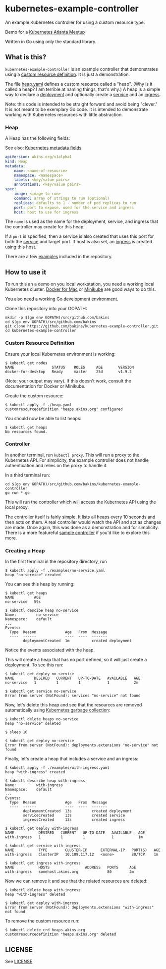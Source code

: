 # kubernetes-example-controller

An example Kubernetes controller for using a custom resource type.

Demo for a [Kubernetes Atlanta Meetup](https://www.meetup.com/Kubernetes-Atlanta-Meetup/)

Written in Go using only the standard library.

## What is this?

`kubernetes-example-controller` is an example controller that demonstrates
using a [custom resource definition](https://kubernetes.io/docs/concepts/api-extension/custom-resources/). It is 
just a demonstration.

The file [heap.yaml](./heap.yaml) defines a custom resource called a "heap". 
(Why is it called a heap? I am terrible at naming things, that's why.) A heap is
a simple way to declare a [deployment](https://kubernetes.io/docs/concepts/workloads/controllers/deployment/) and optionally create a [service](https://kubernetes.io/docs/concepts/services-networking/service/) and an [ingress](https://kubernetes.io/docs/concepts/services-networking/ingress/). 

Note: this code is intended to be straight forward and avoid being "clever." It
is not meant to be exemplary Go code.  It is intended to demonstrate working
with Kubernetes resources with little abstraction.

### Heap

A Heap has the following fields:

See also: [Kubernetes metadata fields](https://kubernetes.io/docs/concepts/overview/working-with-objects/kubernetes-objects/#required-fields)

```yaml
apiVersion: akins.org/v1alpha1
kind: Heap
metadata:
    name: <name-of-resource>
    namespace: <namespace>
    labels: <key/value pairs>
    annotations: <key/value pairs>
spec:
    image: <image-to-run>
    command: array of strings to run (optional)
    replicas: defaults to 1 - number of pod replicas to run
    port: port to expose. used for the service and ingress
    host: host to use for ingress
```

The `name` is used as the name for the deployment, service, and ingress that
the controller may create for this heap.

If a `port` is specified, then a service is also created that uses this port for both the [service](https://kubernetes.io/docs/concepts/services-networking/service/) and target port. If host is also set, an [ingress](https://kubernetes.io/docs/concepts/services-networking/ingress/) is created
using this host.

There are a few [examples](./examples) included in the repository.

## How to use it

To run this an a demo on you local workstation, you need a working local Kubernetes cluster.  [Docker for Mac](https://docs.docker.com/docker-for-mac/kubernetes/) or [Minikube](https://github.com/kubernetes/minikube) are good ways to do this.

You also need a working [Go development environment](https://golang.org/doc/install).

Clone this repository into your GOPATH:

```
mkdir -p $(go env GOPATH)/src/github.com/bakins
cd $(go env GOPATH)/src/github.com/bakins
git clone https://github.com/bakins/kubernetes-example-controller.git
cd kubernetes-example-controller
```


### Custom Resource Definition

Ensure your local Kubernetes environment is working:

```shell
$ kubectl get nodes
NAME                 STATUS    ROLES     AGE       VERSION
docker-for-desktop   Ready     master    25d       v1.9.2
```

(Note: your output may vary). If this doesn't work, consult the documentation for
Docker or Minikube.

Create the custom resource:

```shell
$ kubectl apply -f ./heap.yaml
customresourcedefinition "heaps.akins.org" configured
```

You should now be able to list heaps:

```shell
$ kubectl get heaps
No resources found.
```

### Controller

In another terminal, run `kubectl proxy`. This will run a proxy to the Kubernetes
API. For simplicity, the example controller does not handle authentication and
relies on the proxy to handle it.

In a third terminal run:

```
cd $(go env GOPATH)/src/github.com/bakins/kubernetes-example-controller
go run *.go
```

This will run the controller which will access the Kubernetes API using the local proxy.

The controller itself is fairly simple.  It lists all heaps every 10 seconds and then acts on them. A real controller would watch the API and act as changes are made.  Once again, this was done as a demonstration and for simplicity. There is a more featureful [sample controller](https://github.com/kubernetes/sample-controller) if you'd like to explore this more.

### Creating a Heap

In the first terminal in the repository directory, run

```shell
$ kubectl apply -f ./examples/no-service.yaml
heap "no-service" created
```

You can see this heap by running:

```shell
$ kubectl get heaps
NAME         AGE
no-service   59s

$ kubectl descibe heap no-service
Name:         no-service
Namespace:    default
...
Events:
  Type  Reason             Age   From  Message
  ----  ------             ----  ----  -------
        deploymentCreated  1m          created deployment
```

Notice the events associated with the heap.

This will create a heap that has no port defined, so it will just create a deployment. To see this run:

```shell
$ kubectl get deploy no-service
NAME         DESIRED   CURRENT   UP-TO-DATE   AVAILABLE   AGE
no-service   1         1         1            1           2m

$ kubectl get service no-service
Error from server (NotFound): services "no-service" not found
```

Now, let's delete this heap and see that the resources are removed automatically
using [Kubernetes garbage collection](https://kubernetes.io/docs/concepts/workloads/controllers/garbage-collection/):

```shell
$ kubectl delete heaps no-service
heap "no-service" deleted

$ sleep 10

$ kubectl get deploy no-service
Error from server (NotFound): deployments.extensions "no-service" not found
```

Finally, let's create a heap that includes a service and an ingress:

```shell
$ kubectl apply -f ./examples/with-ingress.yaml
heap "with-ingress" created

$ kubectl describe heap with-ingress
Name:         with-ingress
Namespace:    default
...
Events:
  Type  Reason             Age   From  Message
  ----  ------             ----  ----  -------
        deploymentCreated  13s         created deployment
        serviceCreated     13s         created service
        ingressCreated     13s         created ingress

$ kubectl get deploy with-ingress
NAME           DESIRED   CURRENT   UP-TO-DATE   AVAILABLE   AGE
with-ingress   1         1         1            1           1m

$ kubectl get service with-ingress
NAME           TYPE        CLUSTER-IP      EXTERNAL-IP   PORT(S)   AGE
with-ingress   ClusterIP   10.109.117.12   <none>        80/TCP    1m

$ kubectl get ingress with-ingress
NAME           HOSTS                ADDRESS   PORTS     AGE
with-ingress   somehost.akins.org             80        2m
```


Now we can remove it and see that the related resources are deleted:

```shell
$ kubectl delete heap with-ingress
heap "with-ingress" deleted

$ kubectl get deploy with-ingress
Error from server (NotFound): deployments.extensions "with-ingress" not found

```

To remove the custom resource run:

```shell
$ kubectl delete crd heaps.akins.org
customresourcedefinition "heaps.akins.org" deleted
```


## LICENSE

See [LICENSE](./LICENSE)



